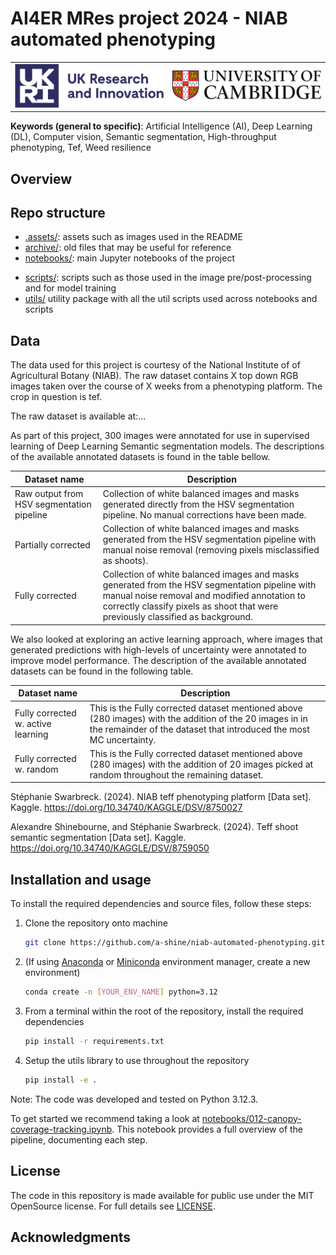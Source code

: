 # AI4ER MRes project 2024 - NIAB automated phenotyping

<table>
  <tr align="center">
    <!-- UKRI Logo -->
    <td align="center">
      <img src=".assets/imgs/readme/logo_ukri_colour.png" alt="UKRI Logo" width="600" />
    </td>
    <!-- University of Cambridge Logo -->
    <td align="center">
      <img src=".assets/imgs/readme/logo_cambridge_colour.jpg" alt="University of Cambridge logo" width="600" />
    </td>
  </tr>
</table>

**Keywords (general to specific)**: Artificial Intelligence (AI), Deep Learning (DL), Computer vision, Semantic segmentation, High-throughput phenotyping, Tef, Weed resilience

## Overview

## Repo structure

* [.assets/](./.assets/): assets such as images used in the README
* [archive/](./archive/): old files that may be useful for reference
* [notebooks/](./notebooks/): main Jupyter notebooks of the project
<!-- TODO: add small descriptive sentence for each notebooks purpose -->
* [scripts/](./scripts/): scripts such as those used in the image pre/post-processing and for model training
* [utils/](./utils/) utility package with all the util scripts used across notebooks and scripts

## Data

The data used for this project is courtesy of the National Institute of of Agricultural Botany (NIAB).
The raw dataset contains X top down RGB images taken over the course of X weeks from a phenotyping platform.
The crop in question is tef.

The raw dataset is available at:...

As part of this project, 300 images were annotated for use in supervised learning of Deep Learning Semantic segmentation models.
The descriptions of the available annotated datasets is found in the table bellow.

| Dataset name | Description |
|--------------|-------------|
| Raw output from HSV segmentation pipeline | Collection of white balanced images and masks generated directly from the HSV segmentation pipeline. No manual corrections have been made. |
| Partially corrected | Collection of white balanced images and masks generated from the HSV segmentation pipeline with manual noise removal (removing pixels misclassified as shoots). |
| Fully corrected | Collection of white balanced images and masks generated from the HSV segmentation pipeline with manual noise removal and modified annotation to correctly classify pixels as shoot that were previously classified as background. |

We also looked at exploring an active learning approach, where images that generated predictions with high-levels of uncertainty were annotated to improve model performance.
The description of the available annotated datasets can be found in the following table.

| Dataset name | Description |
|--------------|-------------|
| Fully corrected w. active learning | This is the Fully corrected dataset mentioned above (280 images) with the addition of the 20 images in in the remainder of the dataset that introduced the most MC uncertainty. |
| Fully corrected w. random  | This is the Fully corrected dataset mentioned above (280 images) with the addition of 20 images picked at random throughout the remaining dataset. |

Stéphanie Swarbreck. (2024). NIAB teff phenotyping platform [Data set]. Kaggle. https://doi.org/10.34740/KAGGLE/DSV/8750027

Alexandre Shinebourne, and Stéphanie Swarbreck. (2024). Teff shoot semantic segmentation [Data set]. Kaggle. https://doi.org/10.34740/KAGGLE/DSV/8759050


## Installation and usage

<!-- TODO: Add quick colab version of notebook 12 to run through notebook with sample data for reproducibility -->

To install the required dependencies and source files, follow these steps:

1. Clone the repository onto machine
    ```bash
    git clone https://github.com/a-shine/niab-automated-phenotyping.git
    ```
1. (If using [Anaconda](https://www.anaconda.com/download) or [Miniconda](https://docs.anaconda.com/free/miniconda/index.html) environment manager, create a new environment)
    ```bash
    conda create -n [YOUR_ENV_NAME] python=3.12
    ```
1. From a terminal within the root of the repository, install the required dependencies
    ```bash
    pip install -r requirements.txt
    ```
1. Setup the utils library to use throughout the repository
    ```bash
    pip install -e .
    ```

Note: The code was developed and tested on Python 3.12.3.

To get started we recommend taking a look at [notebooks/012-canopy-coverage-tracking.ipynb](./notebooks/012-canopy-coverage-tracking.ipynb).
This notebook provides a full overview of the pipeline, documenting each step.

## License

The code in this repository is made available for public use under the MIT OpenSource license. For full details see [LICENSE](./LICENSE).

## Acknowledgments
